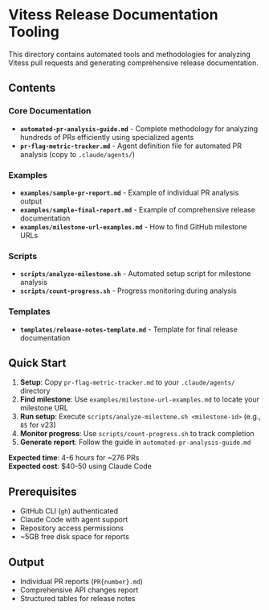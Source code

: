 # Vitess Release Documentation Tooling

This directory contains automated tools and methodologies for analyzing Vitess pull requests and generating comprehensive release documentation.

## Contents

### Core Documentation
- **`automated-pr-analysis-guide.md`** - Complete methodology for analyzing hundreds of PRs efficiently using specialized agents
- **`pr-flag-metric-tracker.md`** - Agent definition file for automated PR analysis (copy to `.claude/agents/`)

### Examples
- **`examples/sample-pr-report.md`** - Example of individual PR analysis output
- **`examples/sample-final-report.md`** - Example of comprehensive release documentation
- **`examples/milestone-url-examples.md`** - How to find GitHub milestone URLs

### Scripts
- **`scripts/analyze-milestone.sh`** - Automated setup script for milestone analysis
- **`scripts/count-progress.sh`** - Progress monitoring during analysis

### Templates
- **`templates/release-notes-template.md`** - Template for final release documentation

## Quick Start

1. **Setup**: Copy `pr-flag-metric-tracker.md` to your `.claude/agents/` directory
2. **Find milestone**: Use `examples/milestone-url-examples.md` to locate your milestone URL  
3. **Run setup**: Execute `scripts/analyze-milestone.sh <milestone-id>` (e.g., `85` for v23)
4. **Monitor progress**: Use `scripts/count-progress.sh` to track completion
5. **Generate report**: Follow the guide in `automated-pr-analysis-guide.md`

**Expected time**: 4-6 hours for ~276 PRs  
**Expected cost**: $40-50 using Claude Code

## Prerequisites

- GitHub CLI (`gh`) authenticated
- Claude Code with agent support
- Repository access permissions
- ~5GB free disk space for reports

## Output

- Individual PR reports (`PR{number}.md`) 
- Comprehensive API changes report
- Structured tables for release notes